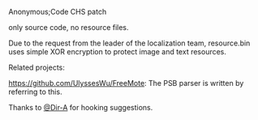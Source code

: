 Anonymous;Code CHS patch

only source code, no resource files.

Due to the request from the leader of the localization team, resource.bin uses simple XOR encryption to protect image and text resources.


Related projects:

https://github.com/UlyssesWu/FreeMote: The PSB parser is written by referring to this.

Thanks to [@Dir-A](https://github.com/Dir-A) for hooking suggestions.
